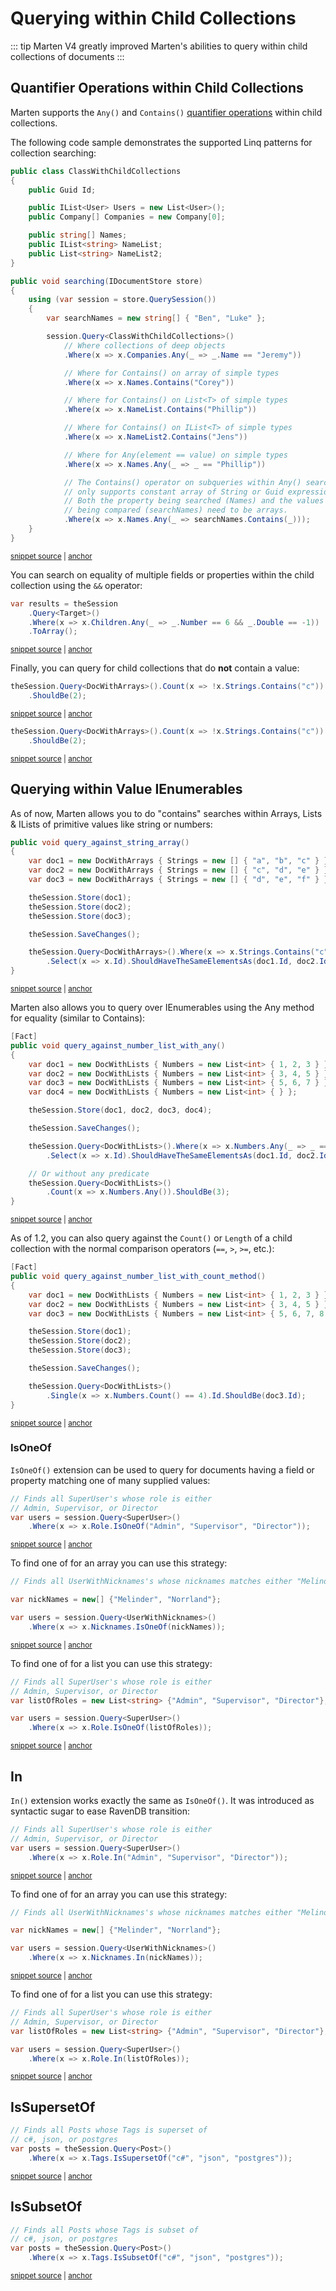 # Querying within Child Collections

::: tip
Marten V4 greatly improved Marten's abilities to query within child collections of documents
:::

## Quantifier Operations within Child Collections

Marten supports the `Any()` and `Contains()` [quantifier operations](https://docs.microsoft.com/en-us/dotnet/csharp/programming-guide/concepts/linq/quantifier-operations) within child collections.

The following code sample demonstrates the supported Linq patterns for collection searching:

<!-- snippet: sample_searching_within_child_collections -->
<a id='snippet-sample_searching_within_child_collections'></a>
```cs
public class ClassWithChildCollections
{
    public Guid Id;

    public IList<User> Users = new List<User>();
    public Company[] Companies = new Company[0];

    public string[] Names;
    public IList<string> NameList;
    public List<string> NameList2;
}

public void searching(IDocumentStore store)
{
    using (var session = store.QuerySession())
    {
        var searchNames = new string[] { "Ben", "Luke" };

        session.Query<ClassWithChildCollections>()
            // Where collections of deep objects
            .Where(x => x.Companies.Any(_ => _.Name == "Jeremy"))

            // Where for Contains() on array of simple types
            .Where(x => x.Names.Contains("Corey"))

            // Where for Contains() on List<T> of simple types
            .Where(x => x.NameList.Contains("Phillip"))

            // Where for Contains() on IList<T> of simple types
            .Where(x => x.NameList2.Contains("Jens"))

            // Where for Any(element == value) on simple types
            .Where(x => x.Names.Any(_ => _ == "Phillip"))

            // The Contains() operator on subqueries within Any() searches
            // only supports constant array of String or Guid expressions.
            // Both the property being searched (Names) and the values
            // being compared (searchNames) need to be arrays.
            .Where(x => x.Names.Any(_ => searchNames.Contains(_)));
    }
}
```
<sup><a href='https://github.com/JasperFx/marten/blob/master/src/Marten.Testing/Examples/Searching_Within_Child_Collections.cs#L10-L53' title='Snippet source file'>snippet source</a> | <a href='#snippet-sample_searching_within_child_collections' title='Start of snippet'>anchor</a></sup>
<!-- endSnippet -->

You can search on equality of multiple fields or properties within the child collection
using the `&&` operator:

<!-- snippet: sample_any-query-through-child-collection-with-and -->
<a id='snippet-sample_any-query-through-child-collection-with-and'></a>
```cs
var results = theSession
    .Query<Target>()
    .Where(x => x.Children.Any(_ => _.Number == 6 && _.Double == -1))
    .ToArray();
```
<sup><a href='https://github.com/JasperFx/marten/blob/master/src/DocumentDbTests/Reading/Linq/query_against_child_collections_integrated_Tests.cs#L93-L98' title='Snippet source file'>snippet source</a> | <a href='#snippet-sample_any-query-through-child-collection-with-and' title='Start of snippet'>anchor</a></sup>
<!-- endSnippet -->

Finally, you can query for child collections that do **not** contain a value:

<!-- snippet: sample_negated-contains -->
<a id='snippet-sample_negated-contains'></a>
```cs
theSession.Query<DocWithArrays>().Count(x => !x.Strings.Contains("c"))
    .ShouldBe(2);
```
<sup><a href='https://github.com/JasperFx/marten/blob/master/src/Marten.Testing/Bugs/Bug_561_negation_of_query_on_contains.cs#L33-L36' title='Snippet source file'>snippet source</a> | <a href='#snippet-sample_negated-contains' title='Start of snippet'>anchor</a></sup>
<a id='snippet-sample_negated-contains-1'></a>
```cs
theSession.Query<DocWithArrays>().Count(x => !x.Strings.Contains("c"))
    .ShouldBe(2);
```
<sup><a href='https://github.com/JasperFx/marten/blob/master/src/Marten.Testing/Bugs/Bug_561_negation_of_query_on_contains.cs#L73-L76' title='Snippet source file'>snippet source</a> | <a href='#snippet-sample_negated-contains-1' title='Start of snippet'>anchor</a></sup>
<!-- endSnippet -->

## Querying within Value IEnumerables

As of now, Marten allows you to do "contains" searches within Arrays, Lists & ILists of primitive values like string or numbers:

<!-- snippet: sample_query_against_string_array -->
<a id='snippet-sample_query_against_string_array'></a>
```cs
public void query_against_string_array()
{
    var doc1 = new DocWithArrays { Strings = new [] { "a", "b", "c" } };
    var doc2 = new DocWithArrays { Strings = new [] { "c", "d", "e" } };
    var doc3 = new DocWithArrays { Strings = new [] { "d", "e", "f" } };

    theSession.Store(doc1);
    theSession.Store(doc2);
    theSession.Store(doc3);

    theSession.SaveChanges();

    theSession.Query<DocWithArrays>().Where(x => x.Strings.Contains("c")).ToArray()
        .Select(x => x.Id).ShouldHaveTheSameElementsAs(doc1.Id, doc2.Id);
}
```
<sup><a href='https://github.com/JasperFx/marten/blob/master/src/DocumentDbTests/Reading/Linq/query_against_child_collections_integrated_Tests.cs#L417-L434' title='Snippet source file'>snippet source</a> | <a href='#snippet-sample_query_against_string_array' title='Start of snippet'>anchor</a></sup>
<!-- endSnippet -->

Marten also allows you to query over IEnumerables using the Any method for equality (similar to Contains):

<!-- snippet: sample_query_any_string_array -->
<a id='snippet-sample_query_any_string_array'></a>
```cs
[Fact]
public void query_against_number_list_with_any()
{
    var doc1 = new DocWithLists { Numbers = new List<int> { 1, 2, 3 } };
    var doc2 = new DocWithLists { Numbers = new List<int> { 3, 4, 5 } };
    var doc3 = new DocWithLists { Numbers = new List<int> { 5, 6, 7 } };
    var doc4 = new DocWithLists { Numbers = new List<int> { } };

    theSession.Store(doc1, doc2, doc3, doc4);

    theSession.SaveChanges();

    theSession.Query<DocWithLists>().Where(x => x.Numbers.Any(_ => _ == 3)).ToArray()
        .Select(x => x.Id).ShouldHaveTheSameElementsAs(doc1.Id, doc2.Id);

    // Or without any predicate
    theSession.Query<DocWithLists>()
        .Count(x => x.Numbers.Any()).ShouldBe(3);
}
```
<sup><a href='https://github.com/JasperFx/marten/blob/master/src/DocumentDbTests/Reading/Linq/query_against_child_collections_integrated_Tests.cs#L521-L542' title='Snippet source file'>snippet source</a> | <a href='#snippet-sample_query_any_string_array' title='Start of snippet'>anchor</a></sup>
<!-- endSnippet -->

As of 1.2, you can also query against the `Count()` or `Length` of a child collection with the normal comparison
operators (`==`, `>`, `>=`, etc.):

<!-- snippet: sample_query_against_number_list_with_count_method -->
<a id='snippet-sample_query_against_number_list_with_count_method'></a>
```cs
[Fact]
public void query_against_number_list_with_count_method()
{
    var doc1 = new DocWithLists { Numbers = new List<int> { 1, 2, 3 } };
    var doc2 = new DocWithLists { Numbers = new List<int> { 3, 4, 5 } };
    var doc3 = new DocWithLists { Numbers = new List<int> { 5, 6, 7, 8 } };

    theSession.Store(doc1);
    theSession.Store(doc2);
    theSession.Store(doc3);

    theSession.SaveChanges();

    theSession.Query<DocWithLists>()
        .Single(x => x.Numbers.Count() == 4).Id.ShouldBe(doc3.Id);
}
```
<sup><a href='https://github.com/JasperFx/marten/blob/master/src/DocumentDbTests/Reading/Linq/query_against_child_collections_integrated_Tests.cs#L544-L562' title='Snippet source file'>snippet source</a> | <a href='#snippet-sample_query_against_number_list_with_count_method' title='Start of snippet'>anchor</a></sup>
<!-- endSnippet -->

### IsOneOf

`IsOneOf()` extension can be used to query for documents having
a field or property matching one of many supplied values:

<!-- snippet: sample_is_one_of -->
<a id='snippet-sample_is_one_of'></a>
```cs
// Finds all SuperUser's whose role is either
// Admin, Supervisor, or Director
var users = session.Query<SuperUser>()
    .Where(x => x.Role.IsOneOf("Admin", "Supervisor", "Director"));
```
<sup><a href='https://github.com/JasperFx/marten/blob/master/src/Marten.Testing/Examples/IsOneOfExamples.cs#L11-L17' title='Snippet source file'>snippet source</a> | <a href='#snippet-sample_is_one_of' title='Start of snippet'>anchor</a></sup>
<!-- endSnippet -->

To find one of for an array you can use this strategy:

<!-- snippet: sample_is_one_of_array -->
<a id='snippet-sample_is_one_of_array'></a>
```cs
// Finds all UserWithNicknames's whose nicknames matches either "Melinder" or "Norrland"

var nickNames = new[] {"Melinder", "Norrland"};

var users = session.Query<UserWithNicknames>()
    .Where(x => x.Nicknames.IsOneOf(nickNames));
```
<sup><a href='https://github.com/JasperFx/marten/blob/master/src/Marten.Testing/Examples/IsOneOfExamples.cs#L35-L43' title='Snippet source file'>snippet source</a> | <a href='#snippet-sample_is_one_of_array' title='Start of snippet'>anchor</a></sup>
<!-- endSnippet -->

To find one of for a list you can use this strategy:

<!-- snippet: sample_is_one_of_list -->
<a id='snippet-sample_is_one_of_list'></a>
```cs
// Finds all SuperUser's whose role is either
// Admin, Supervisor, or Director
var listOfRoles = new List<string> {"Admin", "Supervisor", "Director"};

var users = session.Query<SuperUser>()
    .Where(x => x.Role.IsOneOf(listOfRoles));
```
<sup><a href='https://github.com/JasperFx/marten/blob/master/src/Marten.Testing/Examples/IsOneOfExamples.cs#L22-L30' title='Snippet source file'>snippet source</a> | <a href='#snippet-sample_is_one_of_list' title='Start of snippet'>anchor</a></sup>
<!-- endSnippet -->

## In

`In()` extension works exactly the same as `IsOneOf()`. It was introduced as syntactic sugar to ease RavenDB transition:

<!-- snippet: sample_in -->
<a id='snippet-sample_in'></a>
```cs
// Finds all SuperUser's whose role is either
// Admin, Supervisor, or Director
var users = session.Query<SuperUser>()
    .Where(x => x.Role.In("Admin", "Supervisor", "Director"));
```
<sup><a href='https://github.com/JasperFx/marten/blob/master/src/Marten.Testing/Examples/InExamples.cs#L11-L17' title='Snippet source file'>snippet source</a> | <a href='#snippet-sample_in' title='Start of snippet'>anchor</a></sup>
<!-- endSnippet -->

To find one of for an array you can use this strategy:

<!-- snippet: sample_in_array -->
<a id='snippet-sample_in_array'></a>
```cs
// Finds all UserWithNicknames's whose nicknames matches either "Melinder" or "Norrland"

var nickNames = new[] {"Melinder", "Norrland"};

var users = session.Query<UserWithNicknames>()
    .Where(x => x.Nicknames.In(nickNames));
```
<sup><a href='https://github.com/JasperFx/marten/blob/master/src/Marten.Testing/Examples/InExamples.cs#L35-L43' title='Snippet source file'>snippet source</a> | <a href='#snippet-sample_in_array' title='Start of snippet'>anchor</a></sup>
<!-- endSnippet -->

To find one of for a list you can use this strategy:

<!-- snippet: sample_in_list -->
<a id='snippet-sample_in_list'></a>
```cs
// Finds all SuperUser's whose role is either
// Admin, Supervisor, or Director
var listOfRoles = new List<string> {"Admin", "Supervisor", "Director"};

var users = session.Query<SuperUser>()
    .Where(x => x.Role.In(listOfRoles));
```
<sup><a href='https://github.com/JasperFx/marten/blob/master/src/Marten.Testing/Examples/InExamples.cs#L22-L30' title='Snippet source file'>snippet source</a> | <a href='#snippet-sample_in_list' title='Start of snippet'>anchor</a></sup>
<!-- endSnippet -->

## IsSupersetOf

<!-- snippet: sample_is_superset_of -->
<a id='snippet-sample_is_superset_of'></a>
```cs
// Finds all Posts whose Tags is superset of
// c#, json, or postgres
var posts = theSession.Query<Post>()
    .Where(x => x.Tags.IsSupersetOf("c#", "json", "postgres"));
```
<sup><a href='https://github.com/JasperFx/marten/blob/master/src/DocumentDbTests/Reading/Linq/query_with_IsSuperSetOf_Tests.cs#L17-L23' title='Snippet source file'>snippet source</a> | <a href='#snippet-sample_is_superset_of' title='Start of snippet'>anchor</a></sup>
<!-- endSnippet -->

## IsSubsetOf

<!-- snippet: sample_is_subset_of -->
<a id='snippet-sample_is_subset_of'></a>
```cs
// Finds all Posts whose Tags is subset of
// c#, json, or postgres
var posts = theSession.Query<Post>()
    .Where(x => x.Tags.IsSubsetOf("c#", "json", "postgres"));
```
<sup><a href='https://github.com/JasperFx/marten/blob/master/src/DocumentDbTests/Reading/Linq/query_with_IsSubsetOf_Tests.cs#L37-L43' title='Snippet source file'>snippet source</a> | <a href='#snippet-sample_is_subset_of' title='Start of snippet'>anchor</a></sup>
<!-- endSnippet -->
